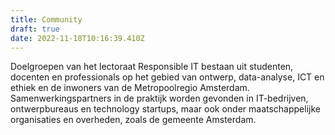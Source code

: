 ```yaml
---
title: Community
draft: true
date: 2022-11-18T10:16:39.410Z
---
```

Doelgroepen van het lectoraat Responsible IT bestaan uit studenten, docenten en professionals op het gebied van ontwerp, data-analyse, ICT en ethiek en de inwoners van de Metropoolregio Amsterdam. Samenwerkingspartners in de praktijk worden gevonden in IT-bedrijven, ontwerpbureaus en technology startups, maar ook onder maatschappelijke organisaties en overheden, zoals de gemeente Amsterdam.